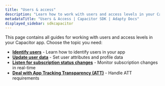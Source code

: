 ```yaml
---
title: "Users & access"
description: "Learn how to work with users and access levels in your Capacitor app with Adapty SDK."
metadataTitle: "Users & Access | Capacitor SDK | Adapty Docs"
displayed_sidebar: sdkcapacitor
---
```


This page contains all guides for working with users and access levels in your Capacitor app. Choose the topic you need:

- **[Identify users](capacitor-identifying-users)** - Learn how to identify users in your app
- **[Update user data](capacitor-setting-user-attributes)** - Set user attributes and profile data
- **[Listen for subscription status changes](capacitor-listen-subscription-changes)** - Monitor subscription changes in real-time
- **[Deal with App Tracking Transparency (ATT)](capacitor-deal-with-att)** - Handle ATT requirements 